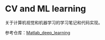 # CV and ML learning

关于计算机视觉和机器学习的学习笔记和代码实现。

参考仓库：[Matlab_deep_learning](https://github.com/decouples/Matlab_deep_learning)
